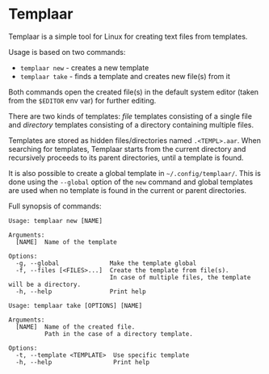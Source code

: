 # Templaar

Templaar is a simple tool for Linux for creating text files from templates.

Usage is based on two commands:
- `templaar new` - creates a new template
- `templaar take` - finds a template and creates new file(s) from it

Both commands open the created file(s) in the default system editor (taken from
the `$EDITOR` env var) for further editing.

There are two kinds of templates: *file* templates consisting of a single file
and *directory* templates consisting of a directory containing multiple files.

Templates are stored as hidden files/directories named `.<TEMPL>.aar`. When
searching for templates, Templaar starts from the current directory and
recursively proceeds to its parent directories, until a template is found.

It is also possible to create a global template in `~/.config/templaar/`. This
is done using the `--global` option of the `new` command and global templates
are used when no template is found in the current or parent directories.

Full synopsis of commands:

```
Usage: templaar new [NAME]

Arguments:
  [NAME]  Name of the template

Options:
  -g, --global              Make the template global
  -f, --files [<FILES>...]  Create the template from file(s).
                            In case of multiple files, the template will be a directory.
  -h, --help                Print help
```
```
Usage: templaar take [OPTIONS] [NAME]

Arguments:
  [NAME]  Name of the created file.
          Path in the case of a directory template.

Options:
  -t, --template <TEMPLATE>  Use specific template
  -h, --help                 Print help
```

